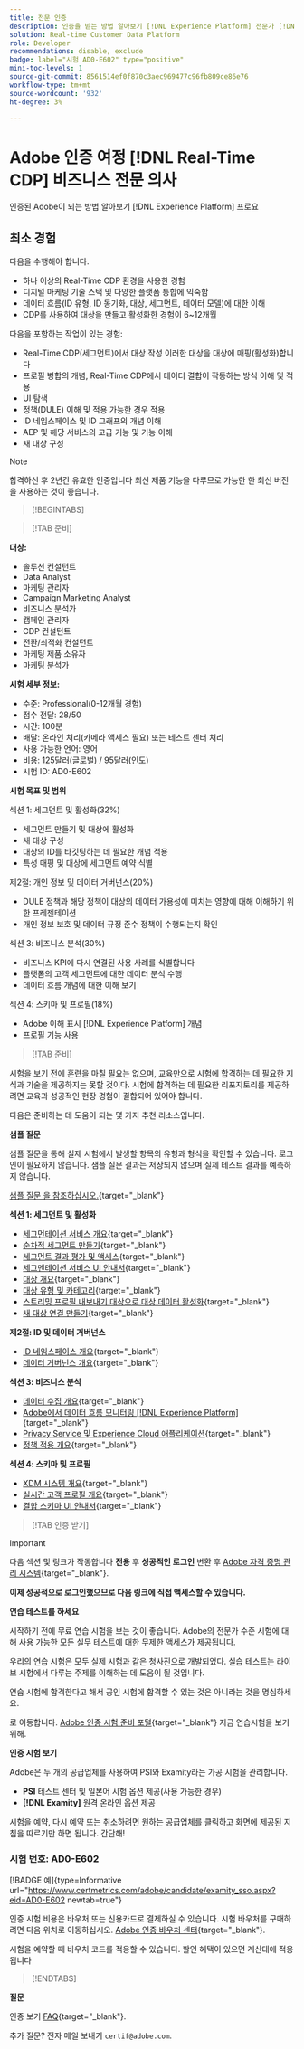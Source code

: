 ```yaml
---
title: 전문 인증
description: 인증을 받는 방법 알아보기 [!DNL Experience Platform] 전문가 [!DNL Real-Time Customer Data Platform]
solution: Real-time Customer Data Platform
role: Developer
recommendations: disable, exclude
badge: label="시험 AD0-E602" type="positive"
mini-toc-levels: 1
source-git-commit: 8561514ef0f870c3aec969477c96fb809ce86e76
workflow-type: tm+mt
source-wordcount: '932'
ht-degree: 3%

---
```


# Adobe 인증 여정 [!DNL Real-Time CDP] 비즈니스 전문 의사

인증된 Adobe이 되는 방법 알아보기 [!DNL Experience Platform] 프로요

## 최소 경험

다음을 수행해야 합니다.

* 하나 이상의 Real-Time CDP 환경을 사용한 경험
* 디지털 마케팅 기술 스택 및 다양한 플랫폼 통합에 익숙함
* 데이터 흐름(ID 유형, ID 동기화, 대상, 세그먼트, 데이터 모델)에 대한 이해
* CDP를 사용하여 대상을 만들고 활성화한 경험이 6~12개월

다음을 포함하는 작업이 있는 경험:

* Real-Time CDP(세그먼트)에서 대상 작성 이러한 대상을 대상에 매핑(활성화)합니다
* 프로필 병합의 개념, Real-Time CDP에서 데이터 결합이 작동하는 방식 이해 및 적용
* UI 탐색
* 정책(DULE) 이해 및 적용 가능한 경우 적용
* ID 네임스페이스 및 ID 그래프의 개념 이해
* AEP 및 해당 서비스의 고급 기능 및 기능 이해
* 새 대상 구성

>[!NOTE]
>
>합격하신 후 2년간 유효한 인증입니다 최신 제품 기능을 다루므로 가능한 한 최신 버전을 사용하는 것이 좋습니다.

>[!BEGINTABS]

>[!TAB 준비]

**대상:**

* 솔루션 컨설턴트
* Data Analyst
* 마케팅 관리자
* Campaign Marketing Analyst
* 비즈니스 분석가
* 캠페인 관리자
* CDP 컨설턴트
* 전환/최적화 컨설턴트
* 마케팅 제품 소유자
* 마케팅 분석가

**시험 세부 정보:**

* 수준: Professional(0-12개월 경험)
* 점수 전달: 28/50
* 시간: 100분
* 배달: 온라인 처리(카메라 액세스 필요) 또는 테스트 센터 처리
* 사용 가능한 언어: 영어
* 비용: 125달러(글로벌) / 95달러(인도)
* 시험 ID: AD0-E602

**시험 목표 및 범위**

섹션 1: 세그먼트 및 활성화(32%)

* 세그먼트 만들기 및 대상에 활성화
* 새 대상 구성
* 대상의 ID를 타깃팅하는 데 필요한 개념 적용
* 특성 매핑 및 대상에 세그먼트 예약 식별

제2절: 개인 정보 및 데이터 거버넌스(20%)

* DULE 정책과 해당 정책이 대상의 데이터 가용성에 미치는 영향에 대해 이해하기 위한 프레젠테이션
* 개인 정보 보호 및 데이터 규정 준수 정책이 수행되는지 확인

섹션 3: 비즈니스 분석(30%)

* 비즈니스 KPI에 다시 연결된 사용 사례를 식별합니다
* 플랫폼의 고객 세그먼트에 대한 데이터 분석 수행
* 데이터 흐름 개념에 대한 이해 보기

섹션 4: 스키마 및 프로필(18%)

* Adobe 이해 표시 [!DNL Experience Platform] 개념
* 프로필 기능 사용

>[!TAB 준비]

시험을 보기 전에 훈련을 마칠 필요는 없으며, 교육만으로 시험에 합격하는 데 필요한 지식과 기술을 제공하지는 못할 것이다. 시험에 합격하는 데 필요한 리포지토리를 제공하려면 교육과 성공적인 현장 경험이 결합되어 있어야 합니다.

다음은 준비하는 데 도움이 되는 몇 가지 추천 리소스입니다.

**샘플 질문**

샘플 질문을 통해 실제 시험에서 발생할 항목의 유형과 형식을 확인할 수 있습니다. 로그인이 필요하지 않습니다. 샘플 질문 결과는 저장되지 않으며 실제 테스트 결과를 예측하지 않습니다.

[샘플 질문 을 참조하십시오.](https://scorpion.caveon.com/launchpad/ad3-e602-adobe-real-time-cdp-business-practitioner-professional-sample-questions){target="_blank"}

**섹션 1: 세그먼트 및 활성화**

* [세그먼테이션 서비스 개요](https://experienceleague.adobe.com/docs/experience-platform/segmentation/home.html?lang=en){target="_blank"}
* [순차적 세그먼트 만들기](https://experienceleague.adobe.com/docs/platform-learn/tutorials/segments/create-sequential-segments.html?lang=en){target="_blank"}
* [세그먼트 결과 평가 및 액세스](https://experienceleague.adobe.com/docs/experience-platform/segmentation/tutorials/evaluate-a-segment.html?lang=en){target="_blank"}
* [세그멘테이션 서비스 UI 안내서](https://experienceleague.adobe.com/docs/experience-platform/segmentation/ui/overview.html?lang=en#scheduled-segmentation){target="_blank"}
* [대상 개요](https://experienceleague.adobe.com/docs/experience-platform/destinations/home.html?lang=en){target="_blank"}
* [대상 유형 및 카테고리](https://experienceleague.adobe.com/docs/experience-platform/destinations/destination-types.html?lang=en){target="_blank"}
* [스트리밍 프로필 내보내기 대상으로 대상 데이터 활성화](https://experienceleague.adobe.com/docs/experience-platform/destinations/ui/activate/activate-streaming-profile-destinations.html?lang=en){target="_blank"}
* [새 대상 연결 만들기](https://experienceleague.adobe.com/docs/experience-platform/destinations/ui/connect-destination.html?lang=en){target="_blank"}

**제2절: ID 및 데이터 거버넌스**

* [ID 네임스페이스 개요](https://experienceleague.adobe.com/docs/experience-platform/identity/namespaces.html?lang=ko){target="_blank"}
* [데이터 거버넌스 개요](https://experienceleague.adobe.com/docs/experience-platform/data-governance/home.html?lang=ko-KR){target="_blank"}

**섹션 3: 비즈니스 분석**

* [데이터 수집 개요](https://experienceleague.adobe.com/docs/experience-platform/ingestion/home.html?lang=en){target="_blank"}
* [Adobe에서 데이터 흐름 모니터링 [!DNL Experience Platform]](https://experienceleague.adobe.com/docs/platform-learn/tutorials/monitoring/data-monitoring.html?lang=en){target="_blank"}
* [Privacy Service 및 Experience Cloud 애플리케이션](https://experienceleague.adobe.com/docs/experience-platform/privacy/experience-cloud-apps.html?lang=en){target="_blank"}
* [정책 적용 개요](https://experienceleague.adobe.com/docs/experience-platform/data-governance/enforcement/overview.html?lang=en){target="_blank"}

**섹션 4: 스키마 및 프로필**

* [XDM 시스템 개요](https://experienceleague.adobe.com/docs/experience-platform/xdm/home.html?lang=ko){target="_blank"}
* [실시간 고객 프로필 개요](https://experienceleague.adobe.com/docs/experience-platform/rtcdp/profile/profile-overview.html?lang=en){target="_blank"}
* [결합 스키마 UI 안내서](https://experienceleague.adobe.com/docs/experience-platform/profile/union-schemas/union-schema.html?lang=ko-KR?lang=kr){target="_blank"}

>[!TAB 인증 받기]

>[!IMPORTANT]
>
>다음 섹션 및 링크가 작동합니다 **전용**  후 **성공적인 로그인** 변환 후 [Adobe 자격 증명 관리 시스템](http://www.certmetrics.com/adobe){target="_blank"}.

**이제 성공적으로 로그인했으므로 다음 링크에 직접 액세스할 수 있습니다.**

**연습 테스트를 하세요**

시작하기 전에 무료 연습 시험을 보는 것이 좋습니다. Adobe의 전문가 수준 시험에 대해 사용 가능한 모든 실무 테스트에 대한 무제한 액세스가 제공됩니다.

우리의 연습 시험은 모두 실제 시험과 같은 청사진으로 개발되었다. 실습 테스트는 라이브 시험에서 다루는 주제를 이해하는 데 도움이 될 것입니다.

연습 시험에 합격한다고 해서 공인 시험에 합격할 수 있는 것은 아니라는 것을 명심하세요.

로 이동합니다. [Adobe 인증 시험 준비 포털](https://www.certmetrics.com/adobe/candidate/gmetrix_sso.aspx){target="_blank"} 지금 연습시험을 보기 위해.

**인증 시험 보기**

Adobe은 두 개의 공급업체를 사용하여 PSI와 Examity라는 가공 시험을 관리합니다.

* **PSI** 테스트 센터 및 일본어 시험 옵션 제공(사용 가능한 경우)
* **[!DNL Examity]** 원격 온라인 옵션 제공

시험을 예약, 다시 예약 또는 취소하려면 원하는 공급업체를 클릭하고 화면에 제공된 지침을 따르기만 하면 됩니다. 간단해!

### 시험 번호: AD0-E602

[!BADGE 예]{type=Informative url="https://www.certmetrics.com/adobe/candidate/examity_sso.aspx?eid=AD0-E602 newtab=true"}

인증 시험 비용은 바우처 또는 신용카드로 결제하실 수 있습니다. 시험 바우처를 구매하려면 다음 위치로 이동하십시오. [Adobe 인증 바우처 센터](https://market.xvoucher.com/adobe/global){target="_blank"}.

시험을 예약할 때 바우처 코드를 적용할 수 있습니다. 할인 혜택이 있으면 계산대에 적용됩니다

>[!ENDTABS]

**질문**

인증 보기 [FAQ](https://experienceleague.adobe.com/docs/certification/certification/faq.html?lang=en){target="_blank"}.

추가 질문? 전자 메일 보내기 `certif@adobe.com`.
